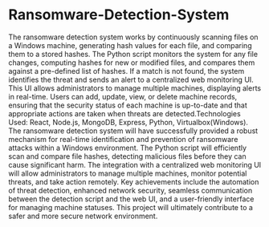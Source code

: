 # Ransomware-Detection-System
The ransomware detection system works by continuously scanning files on a Windows machine, generating hash values for each file, and comparing them to a stored hashes. The Python script  monitors the system for any file changes, computing hashes for new or modified files, and  compares them against a pre-defined list of hashes. If a match is not found, the system identifies  the threat and sends an alert to a centralized web monitoring UI. This UI allows administrators to  manage multiple machines, displaying alerts in real-time. Users can add, update, view, or delete  machine records, ensuring that the security status of each machine is up-to-date and that  appropriate actions are taken when threats are detected.Technologies Used: React, Node.js, MongoDB, Express, Python, Virtualbox(Windows). The ransomware detection system will have successfully provided a robust mechanism for  real-time identification and prevention of ransomware attacks within a Windows  environment. The Python script will efficiently scan and compare file hashes, detecting  malicious files before they can cause significant harm. The integration with a centralized  web monitoring UI will allow administrators to manage multiple machines, monitor  potential threats, and take action remotely. Key achievements include the automation of  threat detection, enhanced network security, seamless communication between the  detection script and the web UI, and a user-friendly interface for managing machine  statuses. This project will ultimately contribute to a safer and more secure network  environment.
